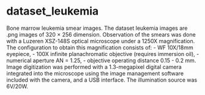 # dataset_leukemia
Bone marrow leukemia smear images. 
The dataset leukemia images are .png images of 320 × 256 dimension. Observation of the smears was done with a Luzeren XSZ-148S optical microscope under a 1250X magnification. The configuration to obtain this magnification consists of: -  WF 10X/18mm eyepiece,   -  100X infinite planachromatic objective (requires immersion oil),  -  numerical aperture AN = 1.25, -  objective operating distance 0.15 - 0.2 mm. 
Image digitization was performed with a 1.3-megapixel digital camera integrated into the microscope using the image management software included with the camera, and a USB interface. The illumination source was 6V/20W.
